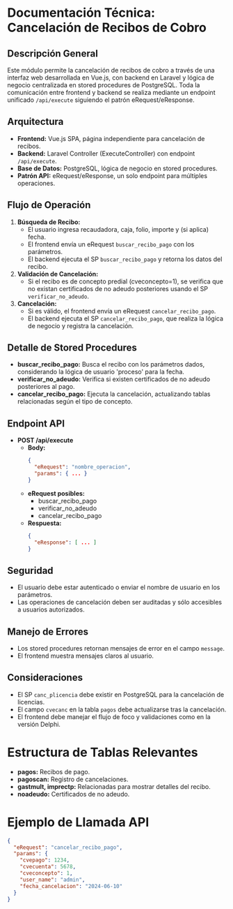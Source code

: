 # Documentación Técnica: Cancelación de Recibos de Cobro

## Descripción General
Este módulo permite la cancelación de recibos de cobro a través de una interfaz web desarrollada en Vue.js, con backend en Laravel y lógica de negocio centralizada en stored procedures de PostgreSQL. Toda la comunicación entre frontend y backend se realiza mediante un endpoint unificado `/api/execute` siguiendo el patrón eRequest/eResponse.

## Arquitectura
- **Frontend:** Vue.js SPA, página independiente para cancelación de recibos.
- **Backend:** Laravel Controller (ExecuteController) con endpoint `/api/execute`.
- **Base de Datos:** PostgreSQL, lógica de negocio en stored procedures.
- **Patrón API:** eRequest/eResponse, un solo endpoint para múltiples operaciones.

## Flujo de Operación
1. **Búsqueda de Recibo:**
   - El usuario ingresa recaudadora, caja, folio, importe y (si aplica) fecha.
   - El frontend envía un eRequest `buscar_recibo_pago` con los parámetros.
   - El backend ejecuta el SP `buscar_recibo_pago` y retorna los datos del recibo.
2. **Validación de Cancelación:**
   - Si el recibo es de concepto predial (cveconcepto=1), se verifica que no existan certificados de no adeudo posteriores usando el SP `verificar_no_adeudo`.
3. **Cancelación:**
   - Si es válido, el frontend envía un eRequest `cancelar_recibo_pago`.
   - El backend ejecuta el SP `cancelar_recibo_pago`, que realiza la lógica de negocio y registra la cancelación.

## Detalle de Stored Procedures
- **buscar_recibo_pago:** Busca el recibo con los parámetros dados, considerando la lógica de usuario 'proceso' para la fecha.
- **verificar_no_adeudo:** Verifica si existen certificados de no adeudo posteriores al pago.
- **cancelar_recibo_pago:** Ejecuta la cancelación, actualizando tablas relacionadas según el tipo de concepto.

## Endpoint API
- **POST /api/execute**
  - **Body:**
    ```json
    {
      "eRequest": "nombre_operacion",
      "params": { ... }
    }
    ```
  - **eRequest posibles:**
    - buscar_recibo_pago
    - verificar_no_adeudo
    - cancelar_recibo_pago
  - **Respuesta:**
    ```json
    {
      "eResponse": [ ... ]
    }
    ```

## Seguridad
- El usuario debe estar autenticado o enviar el nombre de usuario en los parámetros.
- Las operaciones de cancelación deben ser auditadas y sólo accesibles a usuarios autorizados.

## Manejo de Errores
- Los stored procedures retornan mensajes de error en el campo `message`.
- El frontend muestra mensajes claros al usuario.

## Consideraciones
- El SP `canc_plicencia` debe existir en PostgreSQL para la cancelación de licencias.
- El campo `cvecanc` en la tabla `pagos` debe actualizarse tras la cancelación.
- El frontend debe manejar el flujo de foco y validaciones como en la versión Delphi.

# Estructura de Tablas Relevantes
- **pagos:** Recibos de pago.
- **pagoscan:** Registro de cancelaciones.
- **gastmult, imprectp:** Relacionadas para mostrar detalles del recibo.
- **noadeudo:** Certificados de no adeudo.

# Ejemplo de Llamada API
```json
{
  "eRequest": "cancelar_recibo_pago",
  "params": {
    "cvepago": 1234,
    "cvecuenta": 5678,
    "cveconcepto": 1,
    "user_name": "admin",
    "fecha_cancelacion": "2024-06-10"
  }
}
```

